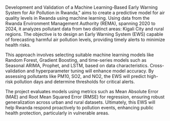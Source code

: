 Development and Validation of a Machine Learning-Based Early Warning System for Air Pollution in Rwanda," aims to create a predictive model for air quality levels in Rwanda using machine learning. Using data from the Rwanda Environment Management Authority (REMA), spanning 2020 to 2024, it analyzes pollutant data from two distinct areas: Kigali City and rural regions. The objective is to design an Early Warning System (EWS) capable of forecasting harmful air pollution levels, providing timely alerts to minimize health risks.

This approach involves selecting suitable machine learning models like Random Forest, Gradient Boosting, and time-series models such as Seasonal ARIMA, Prophet, and LSTM, based on data characteristics. Cross-validation and hyperparameter tuning will enhance model accuracy. By assessing pollutants like PM10, SO2, and NO2, the EWS will predict high-risk pollution days and determine thresholds for critical alerts.

The project evaluates models using metrics such as Mean Absolute Error (MAE) and Root Mean Squared Error (RMSE) for regression, ensuring robust generalization across urban and rural datasets. Ultimately, this EWS will help Rwanda respond proactively to pollution events, enhancing public health protection, particularly in vulnerable areas.
